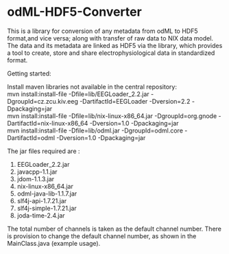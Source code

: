 # odML-HDF5-Converter
This is a  library for conversion of any metadata from odML to HDF5 format,and vice versa; along with transfer of raw data to NIX data model. The data and its metadata are linked as HDF5 via the library, which provides a tool to create, store and share electrophysiological data in standardized format.  

Getting started:<br>

Install maven libraries not available in the central repository:<br>
mvn install:install-file -Dfile=lib/EEGLoader_2.2.jar -DgroupId=cz.zcu.kiv.eeg -DartifactId=EEGLoader -Dversion=2.2 -Dpackaging=jar <br>
mvn install:install-file -Dfile=lib/nix-linux-x86_64.jar -DgroupId=org.gnode -DartifactId=nix-linux-x86_64 -Dversion=1.0 -Dpackaging=jar <br>
mvn install:install-file -Dfile=lib/odml.jar -DgroupId=odml.core -DartifactId=odml -Dversion=1.0 -Dpackaging=jar <br>


The jar files required are : <br>
1. EEGLoader_2.2.jar <br>
2. javacpp-1.1.jar <br>
3. jdom-1.1.3.jar <br>
4. nix-linux-x86_64.jar <br>
5. odml-java-lib-1.1.7.jar <br>
6. slf4j-api-1.7.21.jar <br>
7. slf4j-simple-1.7.21.jar <br>
8. joda-time-2.4.jar


The total number of channels is taken as the default channel number. There is provision to change the default channel number, as shown in the MainClass.java (example usage).
